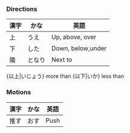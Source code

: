 
### Directions
| 漢字 | かな | 英語 |
| ---- | ---- | ---- |
| 上 | うえ | Up, above, over |
| 下 | した | Down, below,under |
| 隣 | となり | Next to |

{以上|いじょう} more than
{以下|いか} less than
### Motions
| 漢字 | かな | 英語 |
| ---- | ---- | ---- |
| 推す | おす | Push |
